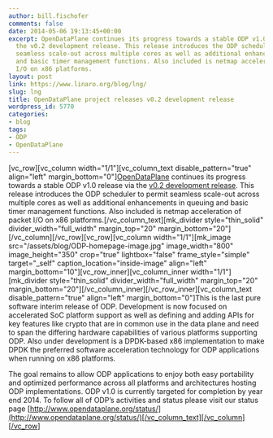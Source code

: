 ```yaml
---
author: bill.fischofer
comments: false
date: 2014-05-06 19:13:45+00:00
excerpt: OpenDataPlane continues its progress towards a stable ODP v1.0 release via
  the v0.2 development release. This release introduces the ODP scheduler to permit
  seamless scale-out across multiple cores as well as additional enhancements in queuing
  and basic timer management functions. Also included is netmap acceleration of packet
  I/O on x86 platforms.
layout: post
link: https://www.linaro.org/blog/lng/
slug: lng
title: OpenDataPlane project releases v0.2 development release
wordpress_id: 5770
categories:
- blog
tags:
- ODP
- OpenDataPlane
---
```


[vc_row][vc_column width="1/1"][vc_column_text disable_pattern="true" align="left" margin_bottom="0"][OpenDataPlane](http://www.opendataplane.org/) continues its progress towards a stable ODP v1.0 release via the [v0.2 development release](http://www.opendataplane.org/news/odp-v0-2/). This release introduces the ODP scheduler to permit seamless scale-out across multiple cores as well as additional enhancements in queuing and basic timer management functions. Also included is netmap acceleration of packet I/O on x86 platforms.[/vc_column_text][mk_divider style="thin_solid" divider_width="full_width" margin_top="20" margin_bottom="20"][/vc_column][/vc_row][vc_row][vc_column width="1/1"][mk_image src="/assets/blog/ODP-homepage-image.jpg" image_width="800" image_height="350" crop="true" lightbox="false" frame_style="simple" target="_self" caption_location="inside-image" align="left" margin_bottom="10"][vc_row_inner][vc_column_inner width="1/1"][mk_divider style="thin_solid" divider_width="full_width" margin_top="20" margin_bottom="20"][/vc_column_inner][/vc_row_inner][vc_column_text disable_pattern="true" align="left" margin_bottom="0"]This is the last pure software interim release of ODP. Development is now focused on accelerated SoC platform support as well as defining and adding APIs for key features like crypto that are in common use in the data plane and need to span the differing hardware capabilities of various platforms supporting ODP. Also under development is a DPDK-based x86 implementation to make DPDK the preferred software acceleration technology for ODP applications when running on x86 platforms.

The goal remains to allow ODP applications to enjoy both easy portability and optimized performance across all platforms and architectures hosting ODP implementations. ODP v1.0 is currently targeted for completion by year end 2014. To follow all of ODP’s activities and status please visit our status page [http://www.opendataplane.org/status/](http://www.opendataplane.org/status/)[/vc_column_text][/vc_column][/vc_row]
